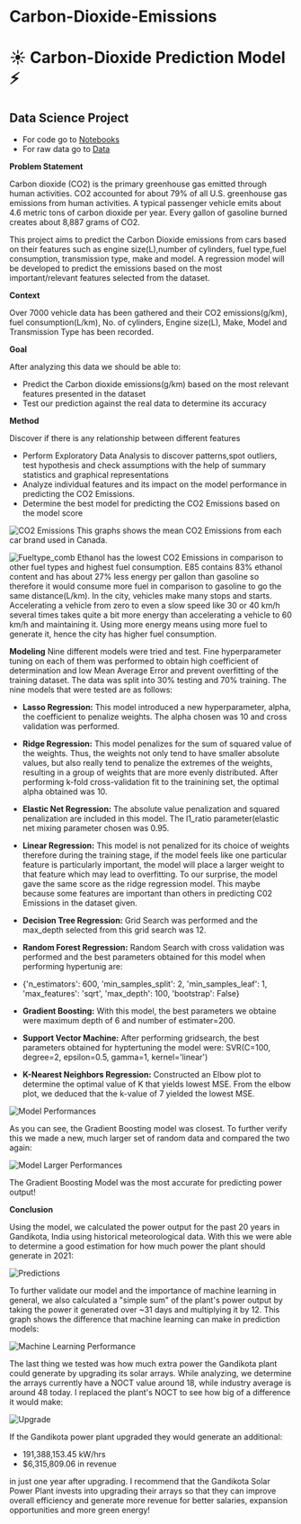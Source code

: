 # Carbon-Dioxide-Emissions
# ☀️ Carbon-Dioxide Prediction Model ⚡️
## Data Science Project
- For code go to [Notebooks](/notebooks)
- For raw data go to [Data](/Data)

**Problem Statement**   

Carbon dioxide (CO2) is the primary greenhouse gas emitted through human activities. CO2 accounted for about 79% of all U.S. greenhouse gas emissions from human activities. A typical passenger vehicle emits about 4.6 metric tons of carbon dioxide per year. Every gallon of gasoline burned creates about 8,887 grams of CO2.

This project aims to predict the Carbon Dioxide emissions from cars based on their features such as engine size(L),number of cylinders, fuel type,fuel consumption, transmission type, make and model. A regression model will be developed to predict the emissions based on the most important/relevant features selected from the dataset.

**Context**     

Over 7000 vehicle data has been gathered and their CO2 emissions(g/km), fuel consumption(L/km), No. of cylinders, Engine size(L), Make, Model and Transmission Type has been recorded.

**Goal**

After analyzing this data we should be able to: 
- Predict the Carbon dioxide emissions(g/km) based on the most relevant features presented in the dataset
- Test our prediction against the real data to determine its accuracy

**Method**

Discover if there is any relationship between different features

- Perform Exploratory Data Analysis to discover patterns,spot outliers, test hypothesis and check assumptions with the help of summary statistics and graphical representations
- Analyze individual features and its impact on the model performance in predicting the CO2 Emissions.
- Determine the best model for predicting the CO2 Emissions based on the model score


![CO2 Emissions](https://user-images.githubusercontent.com/98712279/179902500-b4addd4a-6607-4976-8465-3391d566c6ca.png)
 This graphs shows the mean CO2 Emissions from each car brand used in Canada. 


![Fueltype_comb](https://user-images.githubusercontent.com/98712279/180002377-dd4daf12-bdf6-4e37-bf10-0b3d6b52a867.png)
Ethanol has the lowest CO2 Emissions in comparison to other fuel types and highest fuel consumption. E85 contains 83% ethanol content and has about 27% less energy per gallon than gasoline so therefore it would consume more fuel in comparison to gasoline to go the same distance(L/km). In the city, vehicles make many stops and starts. Accelerating a vehicle from zero to even a slow speed like 30 or 40 km/h several times takes quite a bit more energy than accelerating a vehicle to 60 km/h and maintaining it. Using more energy means using more fuel to generate it, hence the city has higher fuel consumption.



**Modeling**
Nine different models were tried and test. Fine hyperparameter tuning on each of them was performed to obtain high coefficient of determination and low Mean Average Error and prevent overfitting of the training dataset. The data was split into 30% testing and 70% training. The nine models that were tested are as follows:

- **Lasso Regression:** This model introduced a new hyperparameter, alpha, the coefficient to penalize weights. The alpha chosen was 10 and cross validation was performed. 

- **Ridge Regression:** This model penalizes for the sum of squared value of the weights. Thus, the weights not only tend to have smaller absolute values, but also really tend to penalize the extremes of the weights, resulting in a group of weights that are more evenly distributed. After performing k-fold cross-validation fit to the trainining set, the optimal alpha obtained was 10. 

- **Elastic Net Regression:** The absolute value penalization and squared penalization are included in this model. The l1_ratio parameter(elastic net mixing parameter chosen was 0.95.

- **Linear Regression:** This model is not penalized for its choice of weights therefore during the training stage, if the model feels like one particular feature is particularly important, the model will place a larger weight to that feature which may lead to overfitting. To our surprise, the model gave the same score as the ridge regression model. This maybe because some features are important than others in predicting C02 Emissions in the dataset given.

- **Decision Tree Regression:** Grid Search was performed and the max_depth selected from this grid search was 12. 

- **Random Forest Regression:** Random Search with cross validation was performed and the best parameters obtained for this model when performing hypertunig are:
- {'n_estimators': 600,
 'min_samples_split': 2,
 'min_samples_leaf': 1,
 'max_features': 'sqrt',
 'max_depth': 100,
 'bootstrap': False}

- **Gradient Boosting:** With this model, the best parameters we obtaine were maximum depth of 6 and number of estimater=200. 

- **Support Vector Machine:** After performing gridsearch, the best parameters obtained for hyptertuning the model were:
SVR(C=100, degree=2, epsilon=0.5, gamma=1, kernel='linear')

- **K-Nearest Neighbors Regression:** Constructed an Elbow plot to determine the optimal value of K that yields lowest MSE. From the elbow plot, we deduced that the k-value of 7 yielded the lowest MSE.



![Model Performances](images/model_test.JPG)

As you can see, the Gradient Boosting model was closest. To further verify this we made a new, much larger set of random data and compared the two again:

![Model Larger Performances](images/model_large.JPG)

The Gradient Boosting Model was the most accurate for predicting power output!

**Conclusion**

Using the model, we calculated the power output for the past 20 years in Gandikota, India using historical meteorological data. With this we were able to determine a good estimation for how much power the plant should generate in 2021: 

![Predictions](images/model_predictions.JPG)

To further validate our model and the importance of machine learning in general, we also calculated a "simple sum" of the plant's power output by taking the power it generated over ~31 days and multiplying it by 12. This graph shows the difference that machine learning can make in prediction models: 

![Machine Learning Performance](images/simple_sum.JPG)

The last thing we tested was how much extra power the Gandikota plant could generate by upgrading its solar arrays. While analyzing, we determine the arrays currently have a NOCT value around 18, while industry average is around 48 today. I replaced the plant's NOCT to see how big of a difference it would make:

![Upgrade](images/upgrade.JPG)

If the Gandikota power plant upgraded they would generate an additional:

- 191,388,153.45 kW/hrs
- $6,315,809.06 in revenue

in just one year after upgrading. I recommend that the Gandikota Solar Power Plant invests into upgrading their arrays so that they can improve overall efficiency and generate more revenue for better salaries, expansion opportunities and more green energy!
